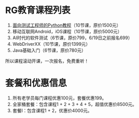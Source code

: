 # RG教育课程列表
1. [面向测试工程师的Python教程](面向测试工程师的Python教程.md)（10节课，原价1500元）
2. 移动互联网Android，iOS课程（10节课，原价5000元）
3. AI时代的软件测试（6节课，原价799，6/19日之前报名699）
4. WebDriverXX（10节课，原价1399元）
5. Java基础入门（6节课，原价780元）

所以课程滚动开课，一次报名，免费重听！

# 套餐和优惠信息
1. 所有老学员每门课程优惠100元，套餐优惠199。
2. 全家桶套餐：包含课程1 + 2 + 3 + 4 + 5，超值优惠价8500元。
3. 套餐I：包含课程1 + 2，优惠价4000元。
